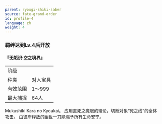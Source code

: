 ```yaml
---
parent: ryougi-shiki-saber
source: fate-grand-order
id: profile-4
language: zh
weight: 4
---
```


### 羁绊达到Lv.4后开放

#### 『无垢识·空之境界』

<table>
  <tr><td>阶级</td><td></td></tr>
  <tr><td>种类</td><td>对人宝具</td></tr>
  <tr><td>有效范围</td><td>1～999</td></tr>
  <tr><td>最大捕捉</td><td>64人</td></tr>
</table>

Mukushiki Kara no Kyoukai。
应用直死之魔眼的理论，切断对象“死之线”的全体攻击。
由彼岸释放的幽世一刀能赐予所有生命安宁。
